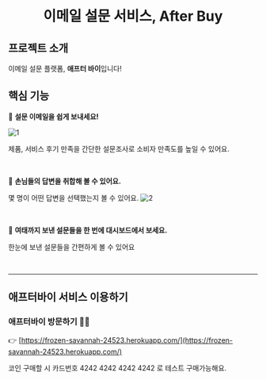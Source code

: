 <div align="center">
<h1> 이메일 설문 서비스, After Buy </h1>
</div>

## 프로젝트 소개

이메일 설문 플랫폼, **애프터 바이**입니다!

## 핵심 기능

🚀 **설문 이메일을 쉽게 보내세요!**

![1](https://user-images.githubusercontent.com/95601342/201871967-5d88b1ab-3fbe-4a1c-84b8-32929c99eb05.png)

제품, 서비스 후기 만족을 간단한 설문조사로 소비자 만족도를 높일 수 있어요.

<br>

🚀 **손님들의 답변을 취합해 볼 수 있어요.**

몇 명이 어떤 답변을 선택했는지 볼 수 있어요.
![2](https://user-images.githubusercontent.com/95601342/201871997-259e865d-ad1e-4f3e-8f75-6e39e36850c0.png)

<br>

🚀 **여태까지 보낸 설문들을 한 번에 대시보드에서 보세요.**

한눈에 보낸 설문들을 간편하게 볼 수 있어요

<br>


---

## 애프터바이 서비스 이용하기

### 애프터바이 방문하기 🏃🏻

👉 [https://frozen-savannah-24523.herokuapp.com/](https://frozen-savannah-24523.herokuapp.com/)

코인 구매할 시 카드번호 4242 4242 4242 4242 로 테스트 구매가능해요.
